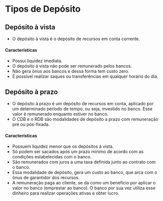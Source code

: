 # Tipos de Depósito

## Depósito à vista
- O depósito à vista é o depósito de recursos em conta corrente.

#### Características
- Possui liquidez imediata.
- O depósito à vista não pode ser remunerado pelos bancos.
- Não gera ônus aos bancos e dessa forma tem custo zero.
- É possível realizar saques ou transferências em qualquer horário do dia.

## Depósito à prazo
- O depósito à prazo é um depósito de recursos em conta, aplicado por um determinado período de tempo, ou seja, investido no banco. Esse valor é remunerado enquanto estiver no banco.
- O CDB e o RDB são modalidades de depósito a prazo com remuneração pré ou pós-fixada.

#### Características
- Possuem liquidez menor que os depósitos à vista.
- Só podem ser sacados após um prazo mínimo de acordo com as condições estabelecidas com o banco.
- São remunerados com juros a uma taxa definida junto ao contrato com o banco.
- Essa modalidade de depósito, gera um custo ao banco, que arca com o ônus de garantidor dos recursos.
- A remuneração paga ao cliente, se da como um benefício por aplicar o valor no banco (emprestar ao banco). O banco por sua vez utiliza esse dinheiro para realizar operações ativas e obter lucro.